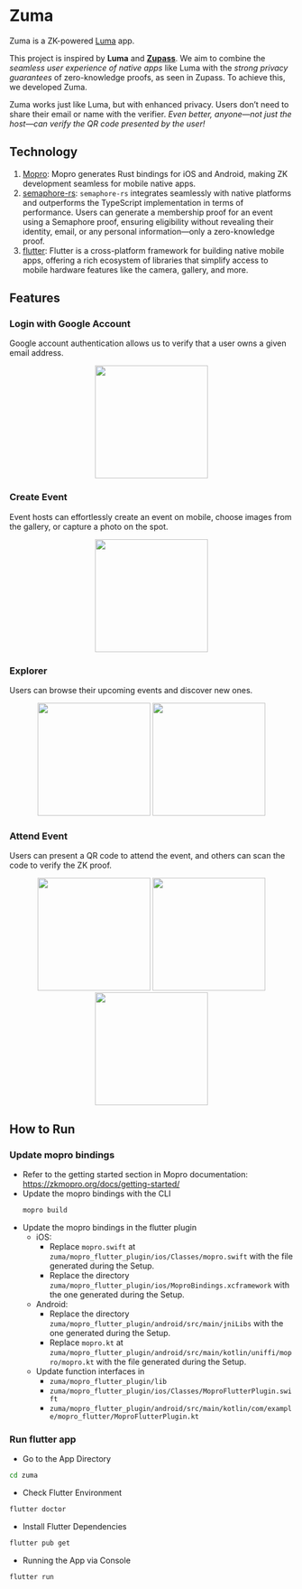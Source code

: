 # Zuma

Zuma is a ZK-powered [Luma](https://lu.ma/) app.

This project is inspired by **Luma** and [**Zupass**](https://github.com/proofcarryingdata/zupass). We aim to combine the _seamless user experience of native apps_ like Luma with the _strong privacy guarantees_ of zero-knowledge proofs, as seen in Zupass. To achieve this, we developed Zuma.

Zuma works just like Luma, but with enhanced privacy. Users don’t need to share their email or name with the verifier. _Even better, anyone—not just the host—can verify the QR code presented by the user!_

## Technology

1. [Mopro](https://github.com/zkmopro/mopro): Mopro generates Rust bindings for iOS and Android, making ZK development seamless for mobile native apps.
2. [semaphore-rs](https://github.com/worldcoin/semaphore-rs): `semaphore-rs` integrates seamlessly with native platforms and outperforms the TypeScript implementation in terms of performance. Users can generate a membership proof for an event using a Semaphore proof, ensuring eligibility without revealing their identity, email, or any personal information—only a zero-knowledge proof.
3. [flutter](https://flutter.dev/): Flutter is a cross-platform framework for building native mobile apps, offering a rich ecosystem of libraries that simplify access to mobile hardware features like the camera, gallery, and more.

## Features

### Login with Google Account

Google account authentication allows us to verify that a user owns a given email address.

<p align="center">
<img src="img/auth.PNG" width="200px"/>
</p>

### Create Event

Event hosts can effortlessly create an event on mobile, choose images from the gallery, or capture a photo on the spot.

<p align="center">
<img src="img/createEvent.PNG" width="200px"/>
</p>

### Explorer

Users can browse their upcoming events and discover new ones.

<p align="center">
<img src="img/myEvents.PNG" width="200px"/>
<img src="img/explore.PNG" width="200px"/>
</p>

### Attend Event

Users can present a QR code to attend the event, and others can scan the code to verify the ZK proof.

<p align="center">
<img src="img/qrcode.PNG" width="200px"/>
<img src="img/scan.PNG" width="200px"/>
<img src="img/verify.PNG" width="200px"/>
</p>

## How to Run

### Update mopro bindings

-   Refer to the getting started section in Mopro documentation: https://zkmopro.org/docs/getting-started/
-   Update the mopro bindings with the CLI
    ```sh
    mopro build
    ```
-   Update the mopro bindings in the flutter plugin
    -   iOS:
        -   Replace `mopro.swift` at `zuma/mopro_flutter_plugin/ios/Classes/mopro.swift` with the file generated during the Setup.
        -   Replace the directory `zuma/mopro_flutter_plugin/ios/MoproBindings.xcframework` with the one generated during the Setup.
    -   Android:
        -   Replace the directory `zuma/mopro_flutter_plugin/android/src/main/jniLibs` with the one generated during the Setup.
        -   Replace `mopro.kt` at `zuma/mopro_flutter_plugin/android/src/main/kotlin/uniffi/mopro/mopro.kt` with the file generated during the Setup.
    -   Update function interfaces in
        -   `zuma/mopro_flutter_plugin/lib`
        -   `zuma/mopro_flutter_plugin/ios/Classes/MoproFlutterPlugin.swift`
        -   `zuma/mopro_flutter_plugin/android/src/main/kotlin/com/example/mopro_flutter/MoproFlutterPlugin.kt`

### Run flutter app

-   Go to the App Directory

```sh
cd zuma
```

-   Check Flutter Environment

```sh
flutter doctor
```

-   Install Flutter Dependencies

```sh
flutter pub get
```

-   Running the App via Console

```sh
flutter run
```
